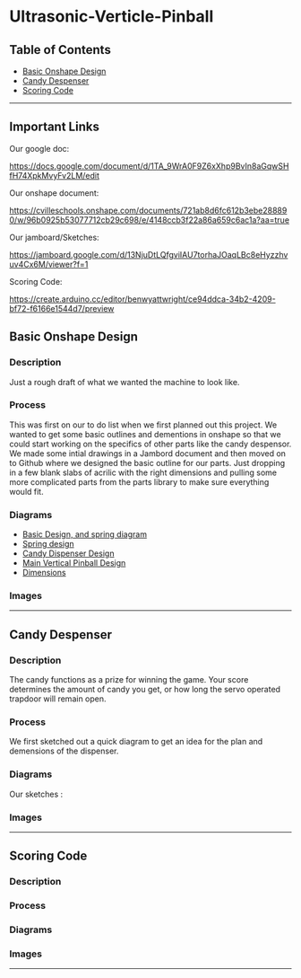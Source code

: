 # Ultrasonic-Verticle-Pinball
 
## Table of Contents 
* [Basic Onshape Design](#BasicOnshapeDesign)
* [Candy Despenser](#CandyDespenser)
* [Scoring Code](#ScoringCode)

---
## Important Links
Our google doc:

https://docs.google.com/document/d/1TA_9WrA0F9Z6xXhp9BvIn8aGqwSHfH74XpkMvyFv2LM/edit

Our onshape document:

https://cvilleschools.onshape.com/documents/721ab8d6fc612b3ebe288890/w/96b0925b53077712cb29c698/e/4148ccb3f22a86a659c6ac1a?aa=true

Our jamboard/Sketches:

https://jamboard.google.com/d/13NjuDtLQfgviIAU7torhaJOaqLBc8eHyzzhvuv4Cx6M/viewer?f=1

Scoring Code:

https://create.arduino.cc/editor/benwyattwright/ce94ddca-34b2-4209-bf72-f6166e1544d7/preview

## Basic Onshape Design 

### Description 

Just a rough draft of what we wanted the machine to look like. 

### Process

This was first on our to do list when we first planned out this project. We wanted to get some basic outlines and dementions in onshape so that we could start working on the specifics of other parts like the candy despensor. We made some intial drawings in a Jambord document and then moved on to Github where we designed the basic outline for our parts. Just dropping in a few blank slabs of acrilic with the right dimensions and pulling some more complicated parts from the parts library to make sure everything would fit. 

### Diagrams 

* [Basic Design, and spring diagram](Photos/Screenshot%202021-02-11%20at%203.44.58%20PM.png)
* [Spring design](Photos/Screenshot%202021-02-11%20at%203.46.49%20PM.png)
* [Candy Dispenser Design](Photos/Screenshot%202021-02-11%20at%203.46.57%20PM.png)
* [Main Vertical Pinball Design](Photos/Screenshot%202021-02-11%20at%203.47.06%20PM.png)
* [Dimensions](Photos/Screenshot%202021-02-11%20at%203.47.17%20PM.png)

### Images 


---

## Candy Despenser 

### Description 

The candy functions as a prize for winning the game. Your score determines the amount of candy you get, or how long the servo operated trapdoor will remain open. 

### Process

We first sketched out a quick diagram to get an idea for the plan and demensions of the dispenser. 

### Diagrams 

Our sketches :


### Images 

---

## Scoring Code 

### Description 

### Process

### Diagrams 

### Images 


---
